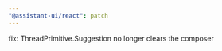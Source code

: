 ```yaml
---
"@assistant-ui/react": patch
---
```


fix: ThreadPrimitive.Suggestion no longer clears the composer
